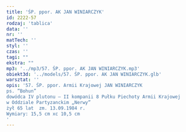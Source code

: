 ```yaml
---
title: 'ŚP. ppor. AK JAN WINIARCZYK'
id: 2222-57
rodzaj: 'tablica'
data: ''
nr: ''
matTech: ''
styl: ''
czas: ''
tagi: ""
ekstra: ""
mp3: '../mp3/57. ŚP. ppor. AK JAN WINIARCZYK.mp3'
obiekt3d: '../models/57. ŚP. ppor. AK JAN WINIARCZYK.glb'
warsztat: ''
opis: '57. ŚP. ppor. Armii Krajowej JAN WINIARCZYK
ps. ”Bohun”
dowódca IV plutonu – II kompanii 8 Pułku Piechoty Armii Krajowej
w Oddziale Partyzanckim „Nerwy”
żył 65 lat	zm. 13.09.1984 r. 
Wymiary: 15,5 cm xc 10,5 cm
'
---
```


